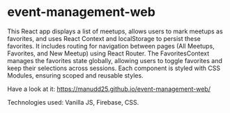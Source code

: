 # event-management-web

This React app displays a list of meetups, allows users to mark meetups as favorites, and uses React Context and localStorage to persist these favorites. It includes routing for navigation between pages (All Meetups, Favorites, and New Meetup) using React Router. The FavoritesContext manages the favorites state globally, allowing users to toggle favorites and keep their selections across sessions. Each component is styled with CSS Modules, ensuring scoped and reusable styles.

Have a look at it: https://manudd25.github.io/event-management-web/

Technologies used: Vanilla JS, Firebase, CSS.
